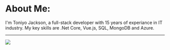 # About Me:
I'm Toniyo Jackson, a full-stack developer with 15 years of experiance in IT industry. My key skills are .Net Core, Vue.js, SQL, MongoDB and Azure. 

---
[![](https://visitcount.itsvg.in/api?id=toniyojackson&label=Profile%20Views&color=1&icon=0&pretty=false)](https://visitcount.itsvg.in)
